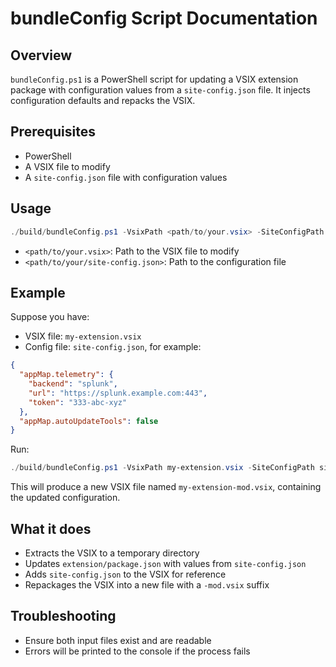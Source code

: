 # bundleConfig Script Documentation

## Overview

`bundleConfig.ps1` is a PowerShell script for updating a VSIX extension package with configuration
values from a `site-config.json` file. It injects configuration defaults and repacks the VSIX.

## Prerequisites

- PowerShell
- A VSIX file to modify
- A `site-config.json` file with configuration values

## Usage

```powershell
./build/bundleConfig.ps1 -VsixPath <path/to/your.vsix> -SiteConfigPath <path/to/your/site-config.json>
```

- `<path/to/your.vsix>`: Path to the VSIX file to modify
- `<path/to/your/site-config.json>`: Path to the configuration file

## Example

Suppose you have:

- VSIX file: `my-extension.vsix`
- Config file: `site-config.json`, for example:

```json
{
  "appMap.telemetry": {
    "backend": "splunk",
    "url": "https://splunk.example.com:443",
    "token": "333-abc-xyz"
  },
  "appMap.autoUpdateTools": false
}
```

Run:

```powershell
./build/bundleConfig.ps1 -VsixPath my-extension.vsix -SiteConfigPath site-config.json
```

This will produce a new VSIX file named `my-extension-mod.vsix`, containing the updated
configuration.

## What it does

- Extracts the VSIX to a temporary directory
- Updates `extension/package.json` with values from `site-config.json`
- Adds `site-config.json` to the VSIX for reference
- Repackages the VSIX into a new file with a `-mod.vsix` suffix

## Troubleshooting

- Ensure both input files exist and are readable
- Errors will be printed to the console if the process fails
